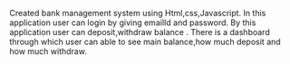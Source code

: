 Created bank management system using Html,css,Javascript.
In this application user can login by giving emailId and password.
By this application user can deposit,withdraw balance .
There is a dashboard through which user can able to see main balance,how much deposit and how much withdraw.
